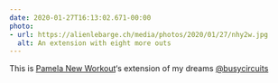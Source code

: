 ```yaml
---
date: 2020-01-27T16:13:02.671-00:00
photo:
- url: https://alienlebarge.ch/media/photos/2020/01/27/nhy2w.jpg
  alt: An extension with eight more outs
---
```

This is [Pamela New Workout](https://busycircuits.com/alm017/)‘s extension of my dreams [@busycircuits](https://twitter.com/busycircuits)
